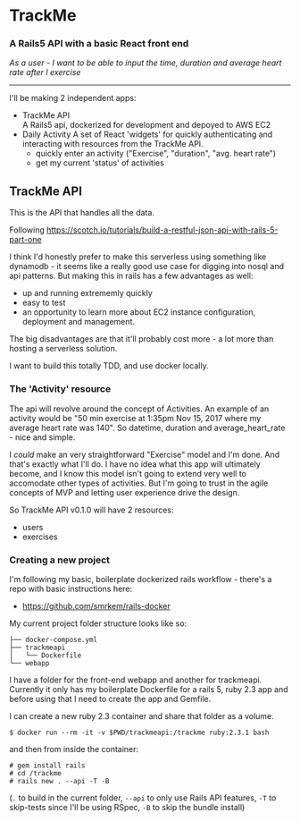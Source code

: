 # TrackMe  
### A Rails5 API with a basic React front end

*As a user - I want to be able to input the time, duration and average heart rate after I exercise*  

***  

I'll be making 2 independent apps:
- TrackMe API  
  A Rails5 api, dockerized for development and depoyed to AWS EC2
- Daily Activity
  A set of React 'widgets' for quickly authenticating and interacting with resources from the TrackMe API.
    - quickly enter an activity ("Exercise", "duration", "avg. heart rate")
    - get my current 'status' of activities

## TrackMe API  
This is the API that handles all the data.

Following https://scotch.io/tutorials/build-a-restful-json-api-with-rails-5-part-one  



I think I'd honestly prefer to make this serverless using something like dynamodb - it seems like a really good use case for digging into nosql and api patterns. But making this in rails has a few advantages as well:
- up and running extrememly quickly
- easy to test
- an opportunity to learn more about EC2 instance configuration, deployment and management.

The big disadvantages are that it'll probably cost more - a lot more than hosting a serverless solution.


I want to build this totally TDD, and use docker locally.


### The 'Activity' resource  
The api will revolve around the concept of Activities. An example of an activity would be "50 min exercise at 1:35pm Nov 15, 2017 where my average heart rate was 140". So datetime, duration and average_heart_rate - nice and simple.

I *could* make an very straightforward "Exercise" model and I'm done. And that's exactly what I'll do. I have no idea what this app will ultimately become, and I know this model isn't going to extend very well to accomodate other types of activities. But I'm going to trust in the agile concepts of MVP and letting user experience drive the design.  

So TrackMe API v0.1.0 will have 2 resources:
- users
- exercises

### Creating a new project  
I'm following my basic, boilerplate dockerized rails workflow - there's a repo with basic instructions here:  
- https://github.com/smrkem/rails-docker


My current project folder structure looks like so:
```
├── docker-compose.yml
├── trackmeapi
│   └── Dockerfile
└── webapp
```
I have a folder for the front-end webapp and another for trackmeapi. Currently it only has my boilerplate Dockerfile for a rails 5, ruby 2.3 app and before using that I need to create the app and Gemfile.

I can create a new ruby 2.3 container and share that folder as a volume.  
```
$ docker run --rm -it -v $PWD/trackmeapi:/trackme ruby:2.3.1 bash
```
and then from inside the container:
```
# gem install rails
# cd /trackme
# rails new . --api -T -B
```
(`.` to build in the current folder, `--api` to only use Rails API features, `-T` to skip-tests since I'll be using RSpec, `-B` to skip the bundle install)
